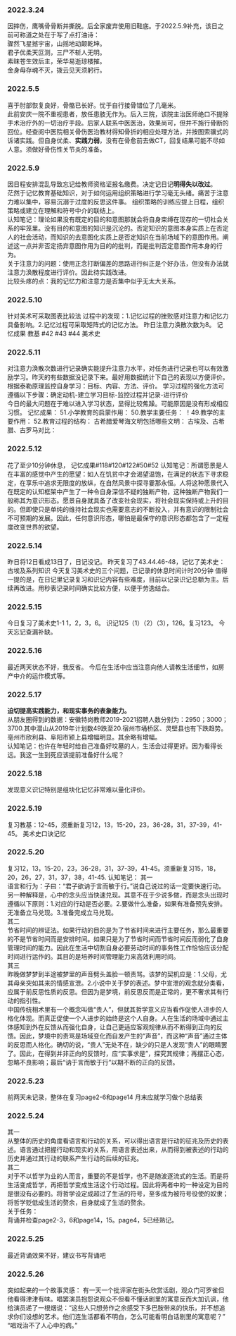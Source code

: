 ### 2022.3.24  
因摔伤，鹰嘴骨骨断并撕脱。后全家废弃使用旧鞋底。于2022.5.9补充，该日之前可称道之处在于写了点打油诗：  
骤然飞星撼宇宙，山摇地动颠乾坤。  君子优柔天叵测，三尸不斩人无明。  素昧苍生效后主，荣华易逝琼楼摧。  金身毋存魂不灭，拨云见天须躬行。  

### 2022.5.5  
喜于肘部恢复良好，骨骼已长好。忧于自行接骨错位了几毫米。  
此前安庆一院不重视患者，放任患肢无作为。后入三院，该院主治医师绝口不提除手术治疗外的一切治疗手段。后家人联系中医医治，效果尚可，但并不施行骨断的回位。经查阅中医院相关骨伤医治教材得知骨折的相应处理方法，并按图索骥式的诉诸实践。但自身优柔、**实践力弱**，没有在骨愈前去做CT，回复结果可能不尽如人意。须做好骨伤性关节炎的准备。

### 2022.5.9  
因日程安排混乱导致忘记给教师资格证报名缴费。决定记日记**明得失以改过**。  
茫然于记忆教育基础知识，对于如何运用组织策略进行学习毫无头绪。痛苦于注意力难以集中，容易沉溺于过度的反思这件事。
组织策略的训练应提上日程，组织策略或建立在理解和符号中介的联结上。  
认知笔记：理论如果没有既定的目的和意图那就会将自身束缚在现存的一切社会关系的牢笼里。没有目的和意图的知识是沉沦的。否定知识的意图本身实质上在否定人的社会活动，而知识的去意图化实质上是否定知识在当前场域下的意图作用。阐述这一点并非否定扬弃意图作用为目的的批判，而是批判否定意图作用本身的行为。  
关于注意力的问题：使用正念打断偏差的思路进行纠正是个好办法，但没有办法就注意力涣散程度进行评价。因此待实践改进。  
比较头疼的点：我的记忆力和注意力是否集中似乎无太大关系。

### 2022.5.10  
针对美术可采取图表比较法
过程中的发现：1.记忆过程的挫败感对注意力和记忆力具备影响。2.记忆过程可采取矩阵式的记忆方法。
昨日注意力涣散次数为8。
记忆成果 教基 #42 #43 #44 美术史 

### 2022.5.11  
对注意力涣散次数进行记录确实能提升注意力水平，对任务进行记录也可以有效激励学习。昨天的有些数据没记录下来。最好用数据统计下自己的表现以方便评价。  
根据泰勒原理监控自身学习：目标、内容、方法、评价。
学习过程的强化方法可遵循以下步骤：确定动机-建立学习目标-监控过程并记录-进行评价  
今日的最大问题在于难以进入学习状态，显得比较焦躁。可能原因是没有形成相应习惯。
记忆成果：
51.小学教育的启蒙作用：
50.教学主要任务： 
！49.教学的主要作用：
52.教育过程的结构：
古希腊爱琴海文明包括哪些文明：
古埃及、古希腊、古罗马对比：

### 2022.5.12  
花了至少10分钟休息，
记忆成果#118#120#122#50#52
认知笔记：所谓愿景是人在丰富的感觉中产生的愿望：如人在饥贫中才会渴望温饱，在满足的状态下寻求稳定，在享乐中追求无限度的放纵，在自然风景中探寻霎那永恒。人将这种愿景代入在既定的认知框架中产生了一种令自身深信不疑的独断产物，这种独断产物我们一般称其为意识形态。愿景自身就具备了改变社会现实，将社会现实保持或上升的目的。但即使只是单纯的维持社会现实也需要意志的不断投入，并有意识的限制社会不可预期的发展。因此，任何意识形态，哪怕是最保守的意识形态都包含了一定程度改变世界的欲望。

### 2022.5.14  
昨日将12日看成13日了，日记没记。
昨天复习了43.44.46-48，记忆了美术史：古埃及系列知识
今天复习美术史的三个问题，已记录的休息时间计时20分钟
值得一提的是，在日记里记录复习和识记内容有些难度，目前以记录识记总额为主。后续再改进。用秒表记录时间确实比较方便，以便于劳逸结合。

### 2022.5.15  
今日复习了美术史1-1 1，2，3，6。
识记125（1）（2）（3），126。复习123。
今天忘记查漏补缺。

### 2022.5.16  
最近两天状态不好，我反省。
今后在生活中应当注意向他人请教生活细节，如房产中介的运作模式等。

### 2022.5.17
**迫切提高实践能力，和现实事务的表象能力。**  
从朋友圈得到的数据：安徽特岗教师2019-2021招聘人数分别为：2950；3000；3700.其中潜山从2019年计划数49跌至20.宿州市埇桥区、灵壁县也有下跌趋势。亳州市欣利县、阜阳市颍上县增幅明显。其余略有增幅。  
认知笔记：也许在年轻时给自己准备好坟墓的人，生活会过得更好。因为看得长远。我这一生到死应该提前准备好什么呢？

### 2022.5.18
发现意义识记特别是组块化记忆非常难以量化评价。

### 2022.5.19
复习教基：12-45，须重新复习12，13，15-20，23，36-28，31，37-39，41-45。
美术史口诀记忆

### 2022.5.20
复习12，13，15-20，23，36-28，31，37-39，41-45。须重新复习15，18，20，26，27，31，37，38，41-45.
认知笔记：
其一  
语言和行为：子曰：“君子欲讷于言而敏于行。”说自己说过的话一定要快速行动。另一种解释是，心中的念头应当快速兑现。其意不在于少说多做，而是念头出现时遵循以下原则：1.对应的行动是否必要。2.要做什么准备，如果有准备预先安排。无准备立马兑现。3.准备完成立马兑现。  
其二  
节省时间的辨证法。如果行动的目的是为了节省时间来进行主要任务，那么最重要的不是节省时间而是安排时间。如果只是为了节省时间而节省时间反而弱化了自身管理时间的能力。因此在生活中切割自身必要劳动时间的事务性工作恰恰应该分配时间进行运作的。其目的是培养时间管理能力来高效利用时间。  
其三  
昨晚做梦梦到半途被梦里的声音劈头盖脸一顿责骂。该梦的契机应是：1.父母，尤其母亲突如其来的情感宣泄。2.小说中关于梦的表述。梦中宣泄的观念就分类看，应属于前反思性质的反思。但因为是梦境，前反思反而是正常的，更不奢求其有行动的指引性。  
中国传统相术里有一个概念叫做“贵人”，但就其哲学意义应当看作促使人进步的人格化体现。而真正促使一个人进步的始终是这个人自身。人在生活的场域中通过主体感知到外在反馈从而强化自身，让自己更适应客观规律从而不断得到正向的反馈。因此，梦境中的责骂是场域变化而自发产生的“声音”，而这种“声音”通过主体的反思而人格化。确切的说，“贵人”无处不在，缺少的只是人发现“贵人”的眼睛罢了。因此，在得到并非正向的反馈时，应“实事求是”，探究其规律；再摆正心态，忽略不良影响；最后“讷于言而敏于行”以期不断的正向的反馈。  

### 2022.5.23
前两天未记录，整体在复习page2-6和page14
月末应就学习做个总结表

### 2022.5.24
其一  
从整体的历史的角度看语言和行动的关系，可以得出语言是行动的征兆及历史的表述。语言通过把握行动和现实的关系，用语言表述出来，从而得到被表述的行动的历史并通过其行动的联系产生行动的后续的征兆。  
其二  
对于不以哲学为业的人而言，重要的不是哲学，也不是随波逐流式的生活。而是将生活变成哲学，再把哲学变成生活这个行动过程。因此将两者中的一种设定为目的是很没有必要的。将哲学设定成超过了生活的符号，至多成为被符号役使的奴隶；将哲学贬低成生活的赘余，自身就成了生活的赘余。  
关于任务：  
背诵并检查page2-3，6和page14，15。page4，5已经熟记。  

### 2022.5.25
最近背诵效果不好，建议书写背诵吧

### 2022.5.26
突如起来的一个故事灵感：
有一天一个批评家在街头欣赏话剧，观众门可罗雀但他看得津津有味。唱罢演员抱怨说观众不但看不懂话剧里的寓意反而大加讥讽，他给演员递了一根烟说：“这些人只想劳作之余感受下多巴胺带来的快乐，并不想追求你们设想的艺术。他们连生活都看不明白，怎么可能看明白话剧里的寓意呢？”
“唱戏治不了人心中的病。”